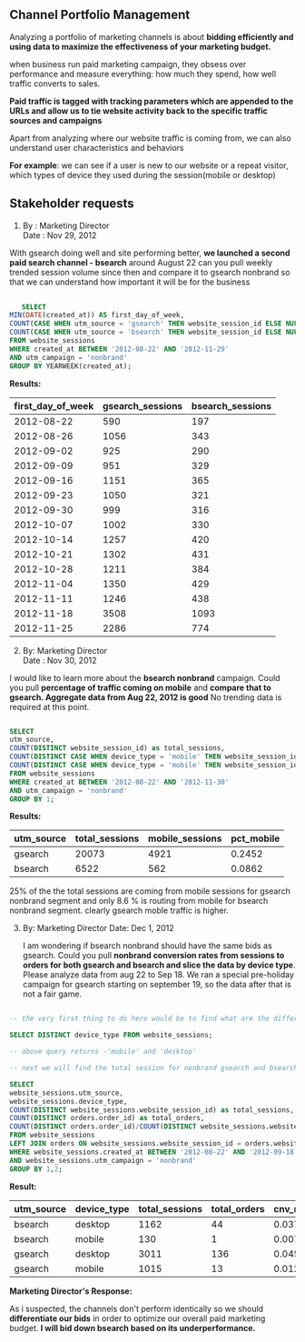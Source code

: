 ## Channel Portfolio Management

Analyzing a portfolio of marketing channels is about **bidding efficiently and using data to maximize the effectiveness of your marketing budget.**

when business run paid marketing campaign, they obsess over performance and measure everything: how much they spend, how well traffic converts to sales.

**Paid traffic is tagged with tracking parameters which are appended to the URLs and allow us to tie website activity back to the specific traffic sources and campaigns**

Apart from analyzing where our website traffic is coming from, we can also understand user characteristics and behaviors

<b>For example</b>: we can see if a user is new to our website or a repeat visitor,
which types of device they used during the session(mobile or desktop)


## Stakeholder requests

1. By : Marketing Director <br>
   Date : Nov 29, 2012

With gsearch doing well and site performing better, **we launched a second paid search channel - bsearch** around August 22 can you pull weekly trended session volume since then and compare it to gsearch nonbrand so that we can understand how important it will be for the business <br>

```sql
   
   SELECT 
MIN(DATE(created_at)) AS first_day_of_week,
COUNT(CASE WHEN utm_source = 'gsearch' THEN website_session_id ELSE NULL END) AS gsearch_sessions,
COUNT(CASE WHEN utm_source = 'bsearch' THEN website_session_id ELSE NULL END) AS bsearch_sessions
FROM website_sessions
WHERE created_at BETWEEN '2012-08-22' AND '2012-11-29'
AND utm_campaign = 'nonbrand'
GROUP BY YEARWEEK(created_at);

```

**Results:** <br>

| first_day_of_week | gsearch_sessions | bsearch_sessions |
|-------------------|------------------|------------------|
| 2012-08-22        | 590              | 197              |
| 2012-08-26        | 1056             | 343              |
| 2012-09-02        | 925              | 290              |
| 2012-09-09        | 951              | 329              |
| 2012-09-16        | 1151             | 365              |
| 2012-09-23        | 1050             | 321              |
| 2012-09-30        | 999              | 316              |
| 2012-10-07        | 1002             | 330              |
| 2012-10-14        | 1257             | 420              |
| 2012-10-21        | 1302             | 431              |
| 2012-10-28        | 1211             | 384              |
| 2012-11-04        | 1350             | 429              |
| 2012-11-11        | 1246             | 438              |
| 2012-11-18        | 3508             | 1093             |
| 2012-11-25        | 2286             | 774              |


2. By: Marketing Director <br>
   Date : Nov 30, 2012

I would like to learn more about the **bsearch nonbrand** campaign. Could you pull **percentage of traffic coming on mobile** and **compare that to gsearch. Aggregate data from Aug 22, 2012 is good** No trending data is required at this point.

```sql

SELECT
utm_source,
COUNT(DISTINCT website_session_id) as total_sessions,
COUNT(DISTINCT CASE WHEN device_type = 'mobile' THEN website_session_id ELSE NULL END) AS mobile_sessions,
COUNT(DISTINCT CASE WHEN device_type = 'mobile' THEN website_session_id ELSE NULL END)/COUNT(DISTINCT website_session_id) AS pct_mobile
FROM website_sessions
WHERE created_at BETWEEN '2012-08-22' AND '2012-11-30'
AND utm_campaign = 'nonbrand'
GROUP BY 1;

   ```
**Results:**

| utm_source | total_sessions | mobile_sessions | pct_mobile |
|------------|-----------------|------------------|------------|
| gsearch    | 20073           | 4921             | 0.2452     |
| bsearch    | 6522            | 562              | 0.0862     |

25% of the the total sessions are coming from mobile sessions for gsearch nonbrand segment and only 8.6 % is routing from mobile for bsearch nonbrand segment.
clearly gsearch moble traffic is higher.
   

3. By: Marketing Director
   Date: Dec 1, 2012

   I am wondering if bsearch nonbrand should have the same bids as gsearch. Could you pull **nonbrand conversion rates from sessions to orders for both gsearch and bsearch and slice the data by device type**.
   Please analyze data from aug 22 to Sep 18. We ran a special pre-holiday campaign for gsearch starting on september 19, so the data after that is not a fair game.

```sql

-- the very first thing to do here would be to find what are the different device types using the below query :

SELECT DISTINCT device_type FROM website_sessions;

-- above query returns -'mobile' and 'desktop'

-- next we will find the total session for nonbrand gsearch and bsearch and further break it by device type

SELECT
website_sessions.utm_source,
website_sessions.device_type,
COUNT(DISTINCT website_sessions.website_session_id) as total_sessions,
COUNT(DISTINCT orders.order_id) as total_orders,
COUNT(DISTINCT orders.order_id)/COUNT(DISTINCT website_sessions.website_session_id) as cnv_rate
FROM website_sessions
LEFT JOIN orders ON website_sessions.website_session_id = orders.website_session_id
WHERE website_sessions.created_at BETWEEN '2012-08-22' AND '2012-09-18'
AND website_sessions.utm_campaign = 'nonbrand'
GROUP BY 1,2;

```

**Result:**

| utm_source | device_type | total_sessions | total_orders | cnv_rate |
|------------|-------------|-----------------|--------------|----------|
| bsearch    | desktop     | 1162            | 44           | 0.0379   |
| bsearch    | mobile      | 130             | 1            | 0.0077   |
| gsearch    | desktop     | 3011            | 136          | 0.0452   |
| gsearch    | mobile      | 1015            | 13           | 0.0128   |

**Marketing Director's Response:**

As i suspected, the channels don't perform identically so we should **differentiate our bids** in order to optimize our overall paid marketing budget.
**I will bid down bsearch based on its underperformance.**




